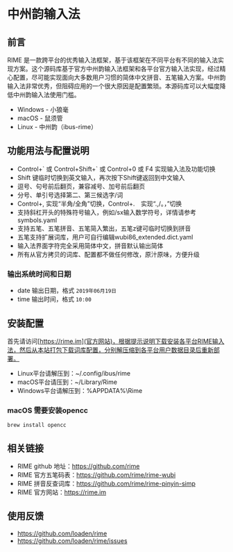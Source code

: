 # 中州韵输入法

## 前言
RIME 是一款跨平台的优秀输入法框架，基于该框架在不同平台有不同的输入法实现方案。这个源码库基于官方中州韵输入法框架和各平台官方输入法实现，经过精心配置，尽可能实现面向大多数用户习惯的简体中文拼音、五笔输入方案。中州韵输入法非常优秀，但阻碍应用的一个很大原因是配置繁琐。本源码库可以大幅度降低中州韵输入法使用门槛。
- Windows - 小狼毫
- macOS - 鼠须管
- Linux - 中州韵（ibus-rime）

## 功能用法与配置说明
- Control+\` 或 Control+Shift+\` 或 Control+0 或 F4 实现输入法及功能切换
- Shift 键临时切换到英文输入，再次按下Shift键返回到中文输入
- 逗号、句号前后翻页，兼容减号、加号前后翻页
- 分号、单引号选择第二、第三候选字/词
- Control+, 实现“半角/全角”切换，Control+.　实现“.,/。，”切换
- 支持斜杠开头的特殊符号输入，例如/sx输入数学符号，详情请参考symbols.yaml
- 支持五笔、五笔拼音、五笔简入繁出，五笔z键可临时切换到拼音
- 五笔支持扩展词库，用户可自行编辑wubi86_extended.dict.yaml
- 输入法界面字符完全采用简体中文，拼音默认输出简体
- 所有从官方拷贝的词库、配置都不做任何修改，原汁原味，方便升级

### 输出系统时间和日期
- date 输出日期，格式 `2019年06月19日`
- time 输出时间，格式 `10:00`

## 安装配置
首先请访问[https://rime.im](官方网站)，根据提示说明下载安装各平台RIME输入法，然后从本站打包下载词库配置，分别解压缩到各平台用户数据目录后重新部署。
- Linux平台请解压到：~/.config/ibus/rime
- macOS平台请压到：~/Library/Rime
- Windows平台请解压到：%APPDATA%\Rime

### macOS 需要安装opencc
```shell
brew install opencc
```

## 相关链接
- RIME github 地址：https://github.com/rime
- RIME 官方五笔码表：https://github.com/rime/rime-wubi
- RIME 拼音反查词库：https://github.com/rime/rime-pinyin-simp
- RIME 官方网站：https://rime.im

## 使用反馈
- https://github.com/loaden/rime
- https://github.com/loaden/rime/issues
